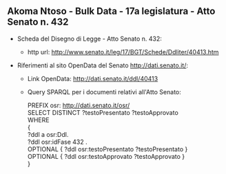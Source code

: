 ## Akoma Ntoso - Bulk Data - 17a legislatura - Atto Senato n. 432 ##

* Scheda del Disegno di Legge - Atto Senato n. 432:
	* http url: http://www.senato.it/leg/17/BGT/Schede/Ddliter/40413.htm

* Riferimenti al sito OpenData del Senato http://dati.senato.it/:
	* Link OpenData: http://dati.senato.it/ddl/40413
	* Query SPARQL per i documenti relativi all'Atto Senato:

        PREFIX osr: <http://dati.senato.it/osr/>  
		SELECT DISTINCT ?testoPresentato ?testoApprovato  
		WHERE  
		{  
		    ?ddl a osr:Ddl.  
		    ?ddl osr:idFase 432 .  
		    OPTIONAL { ?ddl osr:testoPresentato ?testoPresentato }  
		    OPTIONAL { ?ddl osr:testoApprovato ?testoApprovato }  
		}
		